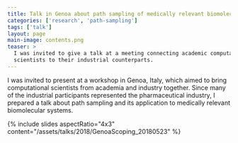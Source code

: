 ```yaml
---
title: Talk in Genoa about path sampling of medically relevant biomolecules
categories: ['research', 'path-sampling']
tags: ['talk']
layout: page
main-image: contents.png
teaser: >
  I was invited to give a talk at a meeting connecting academic computational
  scientists to their industrial counterparts.
---
```


I was invited to present at a workshop in Genoa, Italy, which aimed to bring
computational scientists from academia and industry together. Since many of the
industrial participants represented the pharmaceutical industry, I prepared a
talk about path sampling and its application to medically relevant biomolecular
systems.

{% include slides aspectRatio="4x3"
           content="/assets/talks/2018/GenoaScoping_20180523" %}
